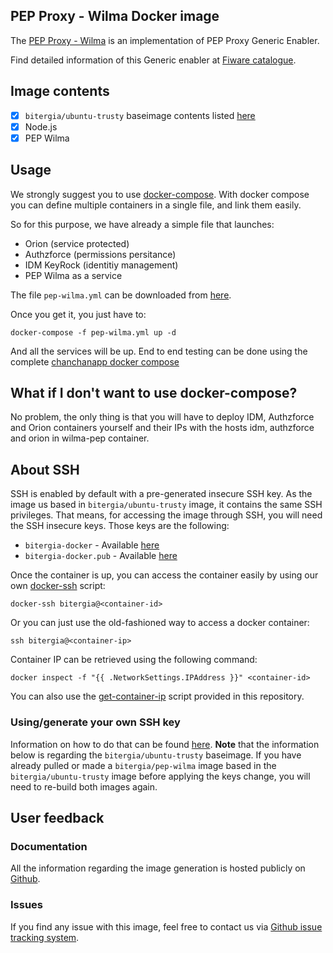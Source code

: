 ## PEP Proxy - Wilma Docker image

The [PEP Proxy - Wilma](https://github.com/ging/fi-ware-pep-proxy) is an implementation of PEP Proxy Generic Enabler.

Find detailed information of this Generic enabler at [Fiware catalogue](http://catalogue.fiware.org/enablers/pep-proxy-wilma).

## Image contents

- [x] `bitergia/ubuntu-trusty` baseimage contents listed [here](https://github.com/Bitergia/docker/tree/master/baseimages/ubuntu#image-contents)
- [x] Node.js
- [x] PEP Wilma

## Usage

We strongly suggest you to use [docker-compose](https://docs.docker.com/compose/). With docker compose you can define multiple containers in a single file, and link them easily. 

So for this purpose, we have already a simple file that launches:

   * Orion (service protected)
   * Authzforce (permissions persitance)
   * IDM KeyRock (identitiy management)
   * PEP Wilma as a service

The file `pep-wilma.yml` can be downloaded from [here](https://raw.githubusercontent.com/Bitergia/fiware-chanchan/master/docker/compose/pep-wilma.yml).

Once you get it, you just have to:

```
docker-compose -f pep-wilma.yml up -d
```

And all the services will be up. End to end testing can be done using the complete [chanchanapp docker compose](https://github.com/Bitergia/fiware-chanchan/blob/master/docker/compose/chanchan-new.yml)
 
## What if I don't want to use docker-compose?

No problem, the only thing is that you will have to deploy IDM, Authzforce and Orion containers yourself and their IPs with the hosts idm, authzforce and orion in wilma-pep container.

## About SSH

SSH is enabled by default with a pre-generated insecure SSH key. As the image us based in `bitergia/ubuntu-trusty` image, it contains the same SSH privileges.
That means, for accessing the image through SSH, you will need the SSH insecure keys. Those keys are the following:

* `bitergia-docker` - Available [here](https://raw.githubusercontent.com/Bitergia/docker/master/baseimages/bitergia-docker)
* `bitergia-docker.pub` - Available [here](https://raw.githubusercontent.com/Bitergia/docker/master/baseimages/bitergia-docker.pub)

Once the container is up, you can access the container easily by using our own [docker-ssh](https://github.com/Bitergia/docker/tree/master/utils#docker-ssh) script:

```
docker-ssh bitergia@<container-id>
```

Or you can just use the old-fashioned way to access a docker container: 

```
ssh bitergia@<container-ip>
```

Container IP can be retrieved using the following command:

```
docker inspect -f "{{ .NetworkSettings.IPAddress }}" <container-id>
```

You can also use the [get-container-ip](https://github.com/Bitergia/docker/tree/master/utils#get-container-ip) script provided in this repository. 

### Using/generate your own SSH key

Information on how to do that can be found [here](https://github.com/Bitergia/docker/tree/master/baseimages/ubuntu#about-ssh).
**Note** that the information below is regarding the `bitergia/ubuntu-trusty` baseimage. If you have already pulled or made a `bitergia/pep-wilma` image based in the `bitergia/ubuntu-trusty` image before applying the keys change, you will need to re-build both images again.

## User feedback

### Documentation

All the information regarding the image generation is hosted publicly on [Github](https://github.com/Bitergia/fiware-chanchan/tree/master/docker/images/pep-wilma).

### Issues

If you find any issue with this image, feel free to contact us via [Github issue tracking system](https://github.com/Bitergia/fiware-chanchan/issues).

